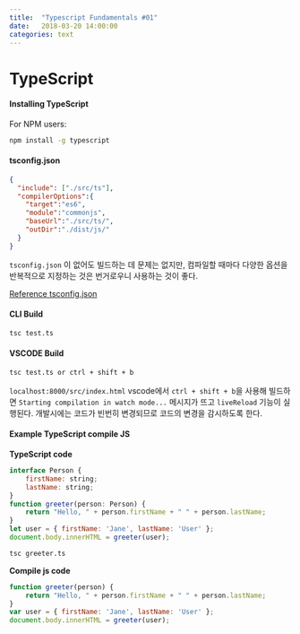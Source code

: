 ```yaml
---
title:  "Typescript Fundamentals #01"
date:   2018-03-20 14:00:00
categories: text
---
```


# TypeScript

#### Installing TypeScript

For NPM users:
```Bash
npm install -g typescript
```

#### tsconfig.json

```json
{
  "include": ["./src/ts"],
  "compilerOptions":{
    "target":"es6",
    "module":"commonjs",
    "baseUrl":"./src/ts/",
    "outDir":"./dist/js/"
  }
}
```
`tsconfig.json` 이 없어도 빌드하는 데 문제는 없지만, 컴파일할 때마다 다양한 옵션을 반복적으로 지정하는 것은 번거로우니 사용하는 것이 좋다.


[Reference tsconfig.json](http://www.typescriptlang.org/docs/handbook/tsconfig-json.html)

#### CLI Build
```Bash
tsc test.ts
```
#### VSCODE Build
```Bash
tsc test.ts or ctrl + shift + b
```
`localhost:8000/src/index.html`
vscode에서 `ctrl + shift + b`을 사용해 빌드하면
`Starting compilation in watch mode...` 메시지가 뜨고 `liveReload` 기능이 실행된다. 개발시에는 코드가 빈번히 변경되므로 코드의 변경을 감시하도록 한다.

#### Example TypeScript compile JS
**TypeScript code**
```js
interface Person {
    firstName: string;
    lastName: string;
}
function greeter(person: Person) {
    return "Hello, " + person.firstName + " " + person.lastName;
}
let user = { firstName: 'Jane', lastName: 'User' };
document.body.innerHTML = greeter(user);
```
```Bash
tsc greeter.ts
```

**Compile js code**
```js
function greeter(person) {
    return "Hello, " + person.firstName + " " + person.lastName;
}
var user = { firstName: 'Jane', lastName: 'User' };
document.body.innerHTML = greeter(user);
```
